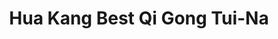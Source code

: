 ---
title: "Hua Kang Best Qi Gong Tui-Na"
url: /new-york/hua-kang-best-qi-gong-tui-na/
shop: Massage
---